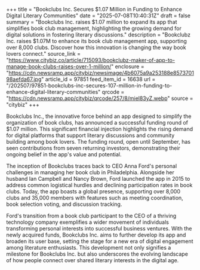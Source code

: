 +++
title = "Bookclubs Inc. Secures $1.07 Million in Funding to Enhance Digital Literary Communities"
date = "2025-07-08T10:40:31Z"
draft = false
summary = "Bookclubs Inc. raises $1.07 million to expand its app that simplifies book club management, highlighting the growing demand for digital solutions in fostering literary discussions."
description = "Bookclubz Inc. raises $1.07M to enhance its book club management app, supporting over 8,000 clubs. Discover how this innovation is changing the way book lovers connect."
source_link = "https://www.citybiz.co/article/715093/bookclubz-maker-of-app-to-manage-book-clubs-raises-over-1-million/"
enclosure = "https://cdn.newsramp.app/citybiz/newsimage/4b6075a9a253188e857370198aefda67.jpg"
article_id = 97851
feed_item_id = 16638
url = "/202507/97851-bookclubs-inc-secures-107-million-in-funding-to-enhance-digital-literary-communities"
qrcode = "https://cdn.newsramp.app/citybiz/qrcode/257/8/miel83yZ.webp"
source = "citybiz"
+++

<p>Bookclubs Inc., the innovative force behind an app designed to simplify the organization of book clubs, has announced a successful funding round of $1.07 million. This significant financial injection highlights the rising demand for digital platforms that support literary discussions and community building among book lovers. The funding round, open until September, has seen contributions from seven returning investors, demonstrating their ongoing belief in the app's value and potential.</p><p>The inception of Bookclubs traces back to CEO Anna Ford's personal challenges in managing her book club in Philadelphia. Alongside her husband Ian Campbell and Nancy Brown, Ford launched the app in 2015 to address common logistical hurdles and declining participation rates in book clubs. Today, the app boasts a global presence, supporting over 8,000 clubs and 35,000 members with features such as meeting coordination, book selection voting, and discussion tracking.</p><p>Ford's transition from a book club participant to the CEO of a thriving technology company exemplifies a wider movement of individuals transforming personal interests into successful business ventures. With the newly acquired funds, Bookclubs Inc. aims to further develop its app and broaden its user base, setting the stage for a new era of digital engagement among literature enthusiasts. This development not only signifies a milestone for Bookclubs Inc. but also underscores the evolving landscape of how people connect over shared literary interests in the digital age.</p>